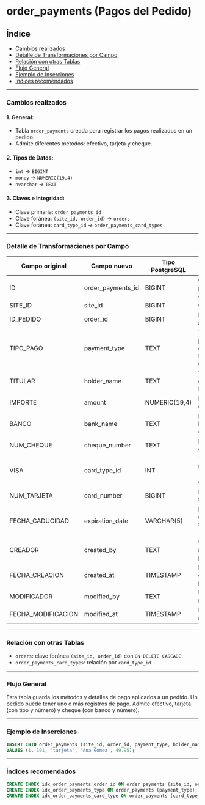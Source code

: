 # order_payments (Pagos del Pedido)

## Índice

* [Cambios realizados](#cambios-realizados)
* [Detalle de Transformaciones por Campo](#detalle-de-transformaciones-por-campo)
* [Relación con otras Tablas](#relación-con-otras-tablas)
* [Flujo General](#flujo-general)
* [Ejemplo de Inserciones](#ejemplo-de-inserciones)
* [Índices recomendados](#índices-recomendados)

---

### Cambios realizados

#### 1. General:

* Tabla `order_payments` creada para registrar los pagos realizados en un pedido.
* Admite diferentes métodos: efectivo, tarjeta y cheque.

#### 2. Tipos de Datos:

* `int` → `BIGINT`
* `money` → `NUMERIC(19,4)`
* `nvarchar` → `TEXT`

#### 3. Claves e Integridad:

* Clave primaria: `order_payments_id`
* Clave foránea: `(site_id, order_id)` → `orders`
* Clave foránea: `card_type_id` → `order_payments_card_types`

---

### Detalle de Transformaciones por Campo

| Campo original      | Campo nuevo         | Tipo PostgreSQL | Comentario                              |
| ------------------- | ------------------- | --------------- | --------------------------------------- |
| ID                  | order_payments_id   | BIGINT          | Clave primaria autonumérica             |
| SITE_ID             | site_id             | BIGINT          | Cliente (sitio)                         |
| ID_PEDIDO           | order_id            | BIGINT          | Pedido asociado                         |
| TIPO_PAGO           | payment_type        | TEXT            | Tipo de pago: efectivo, tarjeta, cheque |
| TITULAR             | holder_name         | TEXT            | Titular del cheque o tarjeta            |
| IMPORTE             | amount              | NUMERIC(19,4)   | Importe total del pago                  |
| BANCO               | bank_name           | TEXT            | Nombre del banco (si es cheque)         |
| NUM_CHEQUE          | cheque_number       | TEXT            | Número del cheque                       |
| VISA                | card_type_id        | INT             | Tipo de tarjeta (relación con catálogo) |
| NUM_TARJETA         | card_number         | BIGINT          | Número de la tarjeta                    |
| FECHA_CADUCIDAD     | expiration_date     | VARCHAR(5)      | Fecha de caducidad tarjeta (MM/YY)      |
| CREADOR             | created_by          | TEXT            | Usuario que registra el pago            |
| FECHA_CREACION      | created_at          | TIMESTAMP       | Fecha de creación del pago              |
| MODIFICADOR         | modified_by         | TEXT            | Usuario que modifica                    |
| FECHA_MODIFICACION  | modified_at         | TIMESTAMP       | Fecha de modificación                   |

---

### Relación con otras Tablas

* `orders`: clave foránea `(site_id, order_id)` con `ON DELETE CASCADE`
* `order_payments_card_types`: relación por `card_type_id`

---

### Flujo General

Esta tabla guarda los métodos y detalles de pago aplicados a un pedido. Un pedido puede tener uno o más registros de pago.
Admite efectivo, tarjeta (con tipo y número) y cheque (con banco y número).

---

### Ejemplo de Inserciones

```sql
INSERT INTO order_payments (site_id, order_id, payment_type, holder_name, amount)
VALUES (1, 101, 'tarjeta', 'Ana Gómez', 49.95);
```

---

### Índices recomendados

```sql
CREATE INDEX idx_order_payments_order_id ON order_payments (site_id, order_id);
CREATE INDEX idx_order_payments_type ON order_payments (payment_type);
CREATE INDEX idx_order_payments_card_type ON order_payments (card_type_id);
```
